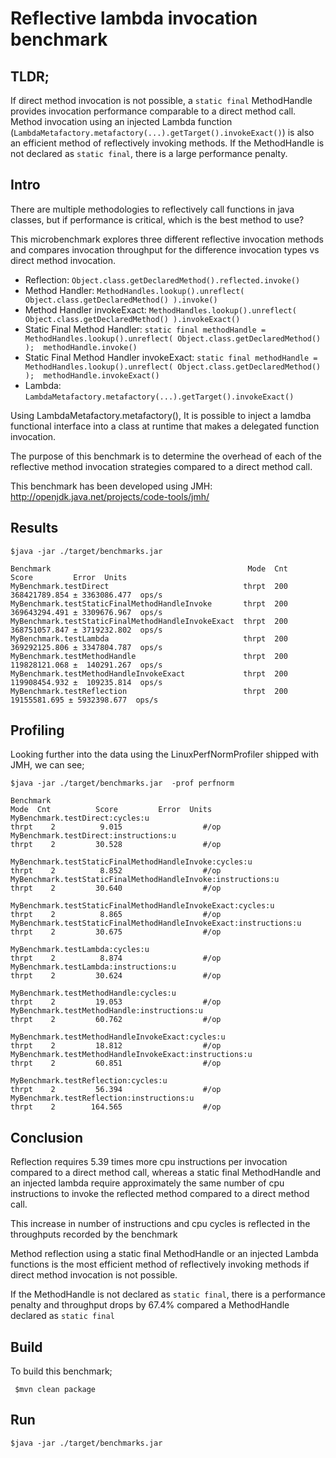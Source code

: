 Reflective lambda invocation benchmark
======================================
TLDR;
-----

If direct method invocation is not possible, a ``static final`` MethodHandle provides invocation performance comparable to a direct method call. 
Method invocation using an injected Lambda function (``LambdaMetafactory.metafactory(...).getTarget().invokeExact()``) is also an efficient method of reflectively invoking methods.
If the MethodHandle is not declared as ``static final``, there is a large performance penalty. 

Intro
----
There are multiple methodologies to reflectively call functions in java classes, but if performance is critical, which is the best method to use?

This microbenchmark explores three different reflective invocation methods and compares invocation throughput for the difference invocation types vs direct method invocation.

* Reflection: ``Object.class.getDeclaredMethod().reflected.invoke()``
* Method Handler: ``MethodHandles.lookup().unreflect( Object.class.getDeclaredMethod() ).invoke()``
* Method Handler invokeExact: ``MethodHandles.lookup().unreflect( Object.class.getDeclaredMethod() ).invokeExact()``
* Static Final Method Handler: ``static final methodHandle = MethodHandles.lookup().unreflect( Object.class.getDeclaredMethod() );  methodHandle.invoke()``
* Static Final Method Handler invokeExact: ``static final methodHandle = MethodHandles.lookup().unreflect( Object.class.getDeclaredMethod() );  methodHandle.invokeExact()``
* Lambda: ``LambdaMetafactory.metafactory(...).getTarget().invokeExact()``

Using LambdaMetafactory.metafactory(), It is possible to inject a lamdba functional interface into a class at runtime that makes a delegated function invocation.
  
The purpose of this benchmark is to determine the overhead of each of the reflective method invocation strategies compared to a direct method call.

This benchmark has been developed using JMH: <http://openjdk.java.net/projects/code-tools/jmh/>

Results
--------

````
$java -jar ./target/benchmarks.jar

Benchmark                                            Mode  Cnt          Score         Error  Units
MyBenchmark.testDirect                              thrpt  200  368421789.854 ± 3363086.477  ops/s
MyBenchmark.testStaticFinalMethodHandleInvoke       thrpt  200  369643294.491 ± 3309676.967  ops/s
MyBenchmark.testStaticFinalMethodHandleInvokeExact  thrpt  200  368751057.847 ± 3719232.802  ops/s
MyBenchmark.testLambda                              thrpt  200  369292125.806 ± 3347804.787  ops/s
MyBenchmark.testMethodHandle                        thrpt  200  119828121.068 ±  140291.267  ops/s
MyBenchmark.testMethodHandleInvokeExact             thrpt  200  119908454.932 ±  109235.814  ops/s
MyBenchmark.testReflection                          thrpt  200   19155581.695 ± 5932398.677  ops/s
````
Profiling
--------

Looking further into the data using the LinuxPerfNormProfiler shipped with JMH, we can see;

````
$java -jar ./target/benchmarks.jar  -prof perfnorm

Benchmark                                                               Mode  Cnt          Score         Error  Units
MyBenchmark.testDirect:cycles:u                                        thrpt    2          9.015                  #/op
MyBenchmark.testDirect:instructions:u                                  thrpt    2         30.528                  #/op

MyBenchmark.testStaticFinalMethodHandleInvoke:cycles:u                 thrpt    2          8.852                  #/op
MyBenchmark.testStaticFinalMethodHandleInvoke:instructions:u           thrpt    2         30.640                  #/op

MyBenchmark.testStaticFinalMethodHandleInvokeExact:cycles:u            thrpt    2          8.865                  #/op
MyBenchmark.testStaticFinalMethodHandleInvokeExact:instructions:u      thrpt    2         30.675                  #/op

MyBenchmark.testLambda:cycles:u                                        thrpt    2          8.874                  #/op
MyBenchmark.testLambda:instructions:u                                  thrpt    2         30.624                  #/op

MyBenchmark.testMethodHandle:cycles:u                                  thrpt    2         19.053                  #/op
MyBenchmark.testMethodHandle:instructions:u                            thrpt    2         60.762                  #/op

MyBenchmark.testMethodHandleInvokeExact:cycles:u                       thrpt    2         18.812                  #/op
MyBenchmark.testMethodHandleInvokeExact:instructions:u                 thrpt    2         60.851                  #/op

MyBenchmark.testReflection:cycles:u                                    thrpt    2         56.394                  #/op
MyBenchmark.testReflection:instructions:u                              thrpt    2        164.565                  #/op
````

Conclusion
----------

Reflection requires 5.39 times more cpu instructions per invocation compared to a direct method call, whereas a static final MethodHandle and an injected lambda require approximately the same number of cpu instructions to invoke the reflected method compared to a direct method call.

This increase in number of instructions and cpu cycles is reflected in the throughputs recorded by the benchmark

Method reflection using a static final MethodHandle or an injected Lambda functions is the most efficient method of reflectively invoking methods if direct method invocation is not possible.

If the MethodHandle is not declared as ``static final``, there is a performance penalty and throughput drops by 67.4% compared a MethodHandle declared as ``static final``   
 
Build
-----

To build this benchmark;

`` $mvn clean package``

Run
---

``$java -jar ./target/benchmarks.jar``
